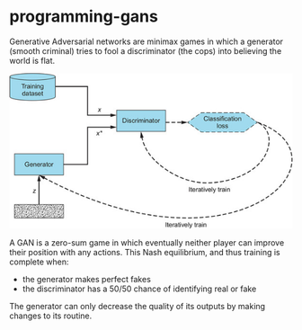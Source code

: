 # programming-gans

Generative Adversarial networks are minimax games in which a generator (smooth criminal) tries to fool a discriminator (the cops) into believing the world is flat. 



![Gans](gan.jpg)

A GAN is a zero-sum game in which eventually neither player can improve their position with any actions. This Nash equilibrium, and thus training is complete when: 
  * the generator makes perfect fakes
  * the discriminator has a 50/50 chance of identifying real or fake

The generator can only decrease the quality of its outputs by making changes to its routine. 
